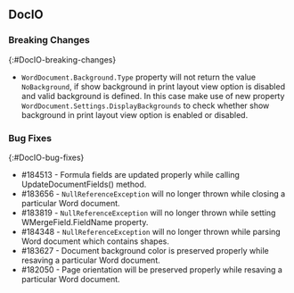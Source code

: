 ## DocIO

### Breaking Changes
{:#DocIO-breaking-changes}
* `WordDocument.Background.Type` property will not return the value `NoBackground`, if show background in print layout view option is disabled and valid background is defined.  In this case make use of new property `WordDocument.Settings.DisplayBackgrounds` to check whether show background in print layout view option is enabled or disabled.

### Bug Fixes
{:#DocIO-bug-fixes}

* \#184513 - Formula fields are updated properly while calling UpdateDocumentFields() method.
* \#183656 - `NullReferenceException` will no longer thrown while closing a particular Word document.
* \#183819 - `NullReferenceException` will no longer thrown while setting WMergeField.FieldName property.
* \#184348 - `NullReferenceException` will no longer thrown while parsing Word document which contains shapes.
* \#183627 - Document background color is preserved properly while resaving a particular Word document.
* \#182050 - Page orientation will be preserved properly while resaving a particular Word document.